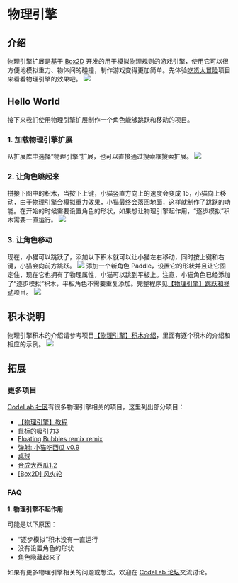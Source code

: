 # 物理引擎
## 介绍
物理引擎扩展是基于 [Box2D](https://box2d.org/) 开发的用于模拟物理规则的游戏引擎，使用它可以很方便地模拟重力、物体间的碰撞，制作游戏变得更加简单。先体验[吃货大冒险](https://create.codelab.club/projects/10726/)项目来看看物理引擎的效果吧。
![](/img/PE_Example.png)

## Hello World
接下来我们使用物理引擎扩展制作一个角色能够跳跃和移动的项目。

### 1. 加载物理引擎扩展

从扩展库中选择“物理引擎”扩展，也可以直接通过搜索框搜索扩展。
![](/img/PE_Extension.png)
### 2. 让角色跳起来

拼接下图中的积木，当按下上键，小猫竖直方向上的速度会变成 15，小猫向上移动，由于物理引擎会模拟重力效果，小猫最终会落回地面，这样就制作了跳跃的功能。在开始的时候需要设置角色的形状，如果想让物理引擎起作用，“逐步模拟”积木需要一直运行。
![](/img/PE_jump.png)
### 3. 让角色移动

现在，小猫可以跳跃了，添加以下积木就可以让小猫左右移动，同时按上键和右键，小猫会向前方跳跃。
![](/img/PE_move.png)
添加一个新角色 Paddle，设置它的形状并且让它固定住，现在它也拥有了物理属性，小猫可以跳到平板上。注意，小猫角色已经添加了“逐步模拟”积木，平板角色不需要重复添加。完整程序见[【物理引擎】跳跃和移动](https://create.codelab.club/projects/12707/editor/)项目。
![](/img/PE_paddle.png)

## 积木说明
物理引擎积木的介绍请参考项目[【物理引擎】积木介绍](https://create.codelab.club/projects/13039/editor/)，里面有逐个积木的介绍和相应的示例。
![](/img/PE_blocks.png)

## 拓展
### 更多项目
[CodeLab 社区](https://create.codelab.club/explore/projects/all?extension=griffpatch)有很多物理引擎相关的项目，这里列出部分项目：

- [【物理引擎】教程](https://create.codelab.club/studios/435)
- [鼠标的吸引力3](https://create.codelab.club/projects/11212/)
- [Floating Bubbles remix remix](https://create.codelab.club/projects/11058/)
- [弹射: 小猫吃西瓜 v0.9](https://create.codelab.club/projects/10032/)
- [桌球](https://create.codelab.club/projects/11429/)
- [合成大西瓜1.2](https://create.codelab.club/projects/9151/)
- [[Box2D] 风火轮](https://create.codelab.club/projects/9985/)

### FAQ
**1. 物理引擎不起作用**

可能是以下原因：

- “逐步模拟”积木没有一直运行
- 没有设置角色的形状
- 角色隐藏起来了

如果有更多物理引擎相关的问题或想法，欢迎在 [CodeLab 论坛](https://discuss.codelab.club/)交流讨论。